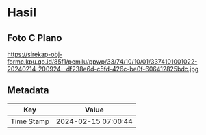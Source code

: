 # Hasil

## Foto C Plano

https://sirekap-obj-formc.kpu.go.id/85f1/pemilu/ppwp/33/74/10/10/01/3374101001022-20240214-200924--df238e6d-c5fd-426c-be0f-606412825bdc.jpg


## Metadata

| Key        | Value               |
| ---------- | ------------------- |
| Time Stamp | 2024-02-15 07:00:44 |



